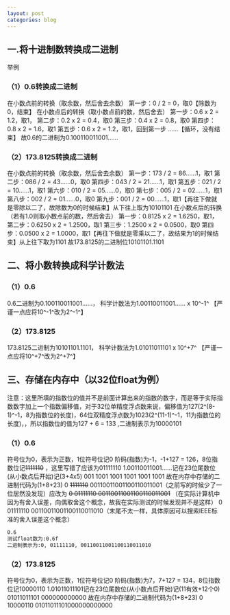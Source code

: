 ```yaml
---
layout: post
categories: blog
---
```

## 一.将十进制数转换成二进制
举例
### （1）0.6转换成二进制
在小数点前的转换（取余数，然后舍去余数）
第一步：0 / 2 = 0，取0【除数为0，结束】
在小数点后的转换（取小数点前的数，然后舍去）
第一步：0.6 x 2 = 1.2，取1，
第二步：0.2 x 2 = 0.4，取0
第三步：0.4 x 2 = 0.8，取0
第四步：0.8 x 2 = 1.6，取1
第五步：0.6 x 2 = 1.2，取1，回到第一步
......【循环，没有结束】
故0.6的二进制为0.100110011001......
### （2）173.8125转换成二进制
在小数点前的转换（取余数，然后舍去余数）
第一步：173 / 2 = 86……1，取1
第二步：086 / 2 = 43……0，取0
第四步：043 / 2 = 21……1，取1 
第五步：021 / 2 = 10……1，取1 
第六步：010 / 2 = 05……0，取0 
第七步：005 / 2 = 02……1，取1
第八步：002 / 2 = 01……0，取0 
第九步：001 / 2 = 00……1，取1【再往下做就是零除以二了，故除数为0的时候结束】从下往上取为10101101
在小数点后的转换（若有1.0则取小数点前的数，然后舍去）
第一步：0.8125 x 2 = 1.6250，取1，
第二步：0.6250 x 2 = 1.2500，取1
第三步：1.2500 x 2 = 0.0500，取0
第四步：0.0500 x 2 = 1.0000，取1【再往下做就是零乘以二了，故结果为1的时候结束】从上往下取为1101
故173.8125的二进制位10101101.1101

## 二、将小数转换成科学计数法
### （1）0.6
0.6二进制为0.100110011001......，
科学计数法为1.00110011001...... x 10^-1^
【严谨一点应将10^-1^改为2^-1^】
### （2）173.8125
173.8125二进制为10101101.1101，
科学计数法为1.01011011101 x 10^+7^
【严谨一点应将10^+7^改为2^+7^】

## 三、存储在内存中（以32位float为例）
注意：这里所填的指数位的值并不是前面计算出来的指数的数字，而是等于实际指数数字加上一个指数偏移值，对于32位单精度浮点数来说，偏移值为127(2^(8-1)^-1，8为指数位的长度)，64位双精度浮点数为1023(2^(11-1)^-1，11为指数位的长度)，，所以指数位的值为127 + 6 = 133 ,二进制表示为10000101
### （1）0.6
符号位为0，表示为正数，1位符号位记0
阶码(指数)为-1，-1+127 = 126，8位指数位记~~1111110~~ ，这里写错了应该为01111110
1.00110011001……记在23位尾数位(从小数点后开始)记(3+4x5)
001 1001 1001 1001 1001 1001
故在内存中存储的二进制代码为(1+8+23)
0 ~~1111110~~  00110011001100110011001（之前写的时候少了一位居然没发现）应改为
~~0 01111110  00110011001100110011001~~ （在实际计算机中因为有舍入误差，向偶取舍这个概念，故我在实际测试的时候发现并不是这样）
0 01111110 00110011001100110011010（末尾不太一样，具体原因可以搜索IEEE标准的舍入误差这个概念）

```bash
0.6
测试float数为:0.6f
二进制表示为:0, 01111110, 00110011001100110011010
```

### （2）173.8125
符号位为0，表示为正数，1位符号位记0
阶码(指数)为7，7+127 = 134，8位指数位记10000110
1.01011011101记在23位尾数位(从小数点后开始)记(11有效+12个0)
01011011101 000000000000
故在内存中存储的二进制代码为(1+8+23)
0 10000110 01011011101000000000000